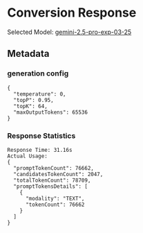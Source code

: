 # Conversion Response

Selected Model: [gemini-2.5-pro-exp-03-25](https://ai.google.dev/gemini-api/docs/models#gemini-2.5-pro-exp-03-25)

## Metadata

### generation config
```
{
  "temperature": 0,
  "topP": 0.95,
  "topK": 64,
  "maxOutputTokens": 65536
}
```
### Response Statistics
```
Response Time: 31.16s
Actual Usage:
{
  "promptTokenCount": 76662,
  "candidatesTokenCount": 2047,
  "totalTokenCount": 78709,
  "promptTokensDetails": [
    {
      "modality": "TEXT",
      "tokenCount": 76662
    }
  ]
}
```

